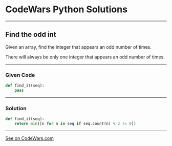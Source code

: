 # CodeWars Python Solutions

---

## Find the odd int

Given an array, find the integer that appears an odd number of times.

There will always be only one integer that appears an odd number of times.

---

### Given Code


```python
def find_it(seq):
    pass
```

---

### Solution 


```python
def find_it(seq):
    return min([n for n in seq if seq.count(n) % 2 != 0])
```

---





[See on CodeWars.com](https://www.codewars.com/kata/54da5a58ea159efa38000836)
